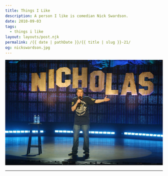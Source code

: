 ```yaml
---
title: Things I Like
description: A person I like is comedian Nick Swardson.
date: 2010-09-03
tags: 
  - things i like
layout: layouts/post.njk
permalink: /{{ date | pathDate }}/{{ title | slug }}-21/
og: nickswardson.jpg
---
```


![Nick Swardson](/img/nickswardson.jpg)

---
